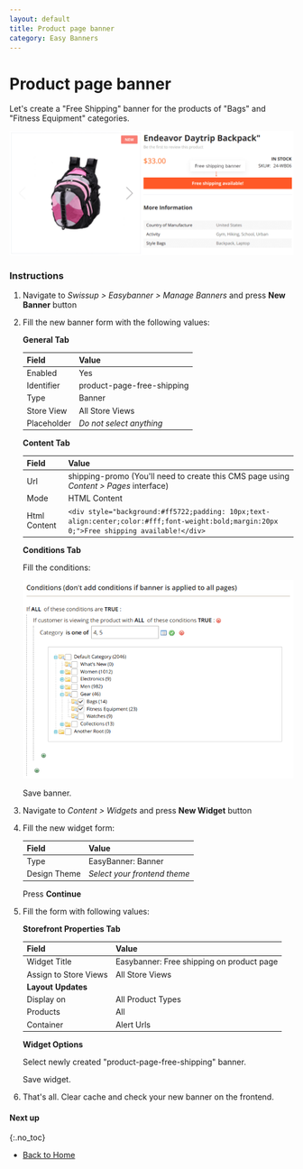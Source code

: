 ```yaml
---
layout: default
title: Product page banner
category: Easy Banners
---
```


# Product page banner

Let's create a "Free Shipping" banner for the products of "Bags" and
"Fitness Equipment" categories.

![Screenshot](/images/m2/easybanners/use-cases/product-page.png)

### Instructions

 1. Navigate to _Swissup > Easybanner > Manage Banners_ and press **New Banner**
    button
 2. Fill the new banner form with the following values:

    **General Tab**

    Field       | Value
    ------------|------
    Enabled     | Yes
    Identifier  | product-page-free-shipping
    Type        | Banner
    Store View  | All Store Views
    Placeholder | _Do not select anything_

    **Content Tab**

    Field   | Value
    --------|------
    Url     | shipping-promo (You'll need to create this CMS page using _Content > Pages_ interface)
    Mode    | HTML Content
    Html Content | `<div style="background:#ff5722;padding: 10px;text-align:center;color:#fff;font-weight:bold;margin:20px 0;">Free shipping available!</div>`

    **Conditions Tab**

    Fill the conditions:

    ![Conditions example](/images/m2/easybanners/use-cases/conditions.png)

    Save banner.

 3. Navigate to _Content > Widgets_ and press **New Widget** button
 4. Fill the new widget form:

    Field   | Value
    --------|------
    Type    | EasyBanner: Banner
    Design Theme | _Select your frontend theme_

    Press **Continue**

 5. Fill the form with following values:

    **Storefront Properties Tab**

    Field           | Value
    ----------------|------
    Widget Title    | Easybanner: Free shipping on product page
    Assign to Store Views | All Store Views
    **Layout Updates** |
    Display on  | All Product Types
    Products    | All
    Container   | Alert Urls

    **Widget Options**

    Select newly created "product-page-free-shipping" banner.

    Save widget.

 6. That's all. Clear cache and check your new banner on the frontend.

#### Next up
{:.no_toc}

 -  [Back to Home](/m2/extensions/easybanners/)
